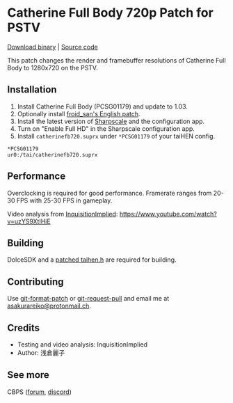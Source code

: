 # Catherine Full Body 720p Patch for PSTV

[Download binary](https://forum.devchroma.nl/index.php/topic,154.0.html) | [Source code](https://git.shotatoshounenwachigau.moe/vita/catherinefb720p/)

This patch changes the render and framebuffer resolutions of Catherine Full Body to 1280x720 on the PSTV.

## Installation

1. Install Catherine Full Body (PCSG01179) and update to 1.03.
2. Optionally install [froid_san's English patch](https://forum.devchroma.nl/index.php/topic,133.0.html).
3. Install the latest version of [Sharpscale](https://forum.devchroma.nl/index.php/topic,112.0.html) and the configuration app.
4. Turn on "Enable Full HD" in the Sharpscale configuration app.
5. Install `catherinefb720.suprx` under `*PCSG01179` of your taiHEN config.

```
*PCSG01179
ur0:/tai/catherinefb720.suprx
```

## Performance

Overclocking is required for good performance. Framerate ranges from 20-30 FPS with 25-30 FPS in gameplay.

Video analysis from [InquisitionImplied](https://twitter.com/Yoyogames28): <https://www.youtube.com/watch?v=uzYS9XtIHiE>

## Building

DolceSDK and a [patched taihen.h](https://github.com/yifanlu/taiHEN/pull/87) are required for building.

## Contributing

Use [git-format-patch](https://www.git-scm.com/docs/git-format-patch) or [git-request-pull](https://www.git-scm.com/docs/git-request-pull) and email me at <asakurareiko@protonmail.ch>.

## Credits

- Testing and video analysis: InquisitionImplied
- Author: 浅倉麗子

## See more

CBPS ([forum](https://forum.devchroma.nl/index.php), [discord](https://discordapp.com/invite/2ccAkg3))
